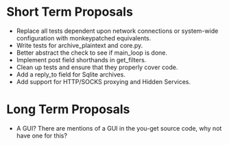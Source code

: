 Short Term Proposals
====================
* Replace all tests dependent upon network connections or system-wide configuration with monkeypatched equivalents.
* Write tests for archive_plaintext and core.py.
* Better abstract the check to see if main_loop is done.
* Implement post field shorthands in get_filters.
* Clean up tests and ensure that they properly cover code.
* Add a reply_to field for Sqlite archives.
* Add support for HTTP/SOCKS proxying and Hidden Services.


Long Term Proposals
===================
* A GUI? There are mentions of a GUI in the you-get source code, why not have one for this?
